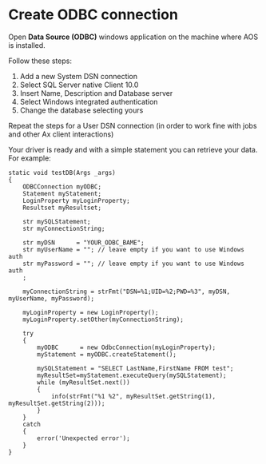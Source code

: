 # Create ODBC connection #

Open **Data Source (ODBC)** windows application on the machine where AOS is installed.

Follow these steps:



1. Add a new System DSN connection
2. Select SQL Server native Client 10.0
3. Insert Name, Description and Database server
4. Select Windows integrated authentication
5. Change the database selecting yours

Repeat the steps for a User DSN connection (in order to work fine with jobs and other Ax client interactions) 

Your driver is ready and with a simple statement you can retrieve your data. For example:

	static void testDB(Args _args)
	{
	    ODBCConnection myODBC;
	    Statement myStatement;
	    LoginProperty myLoginProperty;
	    Resultset myResultset;
	
	    str mySQLStatement;
	    str myConnectionString;
	
	    str myDSN      = "YOUR_ODBC_BAME";
	    str myUserName = ""; // leave empty if you want to use Windows auth
	    str myPassword = ""; // leave empty if you want to use Windows auth
	    ;
	
	    myConnectionString = strFmt("DSN=%1;UID=%2;PWD=%3", myDSN, myUserName, myPassword);
	
	    myLoginProperty = new LoginProperty();
	    myLoginProperty.setOther(myConnectionString);
	
	    try
	    {
	        myODBC      = new OdbcConnection(myLoginProperty);
	        myStatement = myODBC.createStatement();
	
	        mySQLStatement = "SELECT LastName,FirstName FROM test";
	        myResultSet=myStatement.executeQuery(mySQLStatement);
	        while (myResultSet.next())
	        {
	            info(strFmt("%1 %2", myResultSet.getString(1), myResultSet.getString(2)));
	        }
	    } 
	    catch
	    {
	        error('Unexpected error');
	    }
	}
